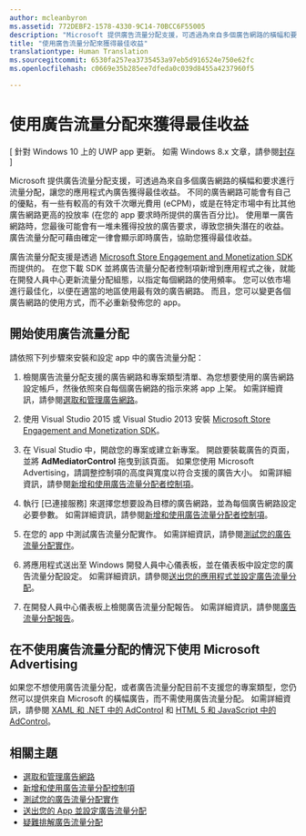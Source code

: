 ```yaml
---
author: mcleanbyron
ms.assetid: 772DEBF2-1578-4330-9C14-70BCC6F55005
description: "Microsoft 提供廣告流量分配支援，可透過為來自多個廣告網路的橫幅和要求進行流量分配，讓您的應用程式內廣告獲得最佳收益。"
title: "使用廣告流量分配來獲得最佳收益"
translationtype: Human Translation
ms.sourcegitcommit: 6530fa257ea3735453a97eb5d916524e750e62fc
ms.openlocfilehash: c0669e35b285ee7dfeda0c039d8455a4237960f5

---
```


#  使用廣告流量分配來獲得最佳收益


\[ 針對 Windows 10 上的 UWP app 更新。 如需 Windows 8.x 文章，請參閱[封存](http://go.microsoft.com/fwlink/p/?linkid=619132) \]

Microsoft 提供廣告流量分配支援，可透過為來自多個廣告網路的橫幅和要求進行流量分配，讓您的應用程式內廣告獲得最佳收益。 不同的廣告網路可能會有自己的優點，有一些有較高的有效千次曝光費用 (eCPM)，或是在特定市場中有比其他廣告網路更高的投放率 (在您的 app 要求時所提供的廣告百分比)。 使用單一廣告網路時，您最後可能會有一堆未獲得投放的廣告要求，導致您損失潛在的收益。 廣告流量分配可藉由確定一律會顯示即時廣告，協助您獲得最佳收益。

廣告流量分配支援是透過 [Microsoft Store Engagement and Monetization SDK](http://aka.ms/store-em-sdk) 而提供的。 在您下載 SDK 並將廣告流量分配者控制項新增到應用程式之後，就能在開發人員中心更新流量分配組態，以指定每個網路的使用頻率。 您可以依市場進行最佳化，以便在適當的地區使用最有效的廣告網路。 而且，您可以變更各個廣告網路的使用方式，而不必重新發佈您的 app。

## 開始使用廣告流量分配


請依照下列步驟來安裝和設定 app 中的廣告流量分配：

1.  檢閱廣告流量分配支援的廣告網路和專案類型清單、為您想要使用的廣告網路設定帳戶，然後依照來自每個廣告網路的指示來將 app 上架。 如需詳細資訊，請參閱[選取和管理廣告網路](select-and-manage-your-ad-networks.md)。

2.  使用 Visual Studio 2015 或 Visual Studio 2013 安裝 [Microsoft Store Engagement and Monetization SDK](http://aka.ms/store-em-sdk)。

3.  在 Visual Studio 中，開啟您的專案或建立新專案。 開啟要裝載廣告的頁面，並將 **AdMediatorControl** 拖曳到該頁面。 如果您使用 Microsoft Advertising，請調整控制項的高度與寬度以符合支援的廣告大小。 如需詳細資訊，請參閱[新增和使用廣告流量分配者控制項](add-and-use-the-ad-mediator-control.md)。

4.  執行 \[已連接服務\] 來選擇您想要設為目標的廣告網路，並為每個廣告網路設定必要參數。 如需詳細資訊，請參閱[新增和使用廣告流量分配者控制項](add-and-use-the-ad-mediator-control.md)。

5.  在您的 app 中測試廣告流量分配實作。 如需詳細資訊，請參閱[測試您的廣告流量分配實作](test-your-ad-mediation-implementation.md)。

6.  將應用程式送出至 Windows 開發人員中心儀表板，並在儀表板中設定您的廣告流量分配設定。 如需詳細資訊，請參閱[送出您的應用程式並設定廣告流量分配](submit-your-app-and-configure-ad-mediation.md)。

7.  在開發人員中心儀表板上檢閱廣告流量分配報告。 如需詳細資訊，請參閱[廣告流量分配報告](https://msdn.microsoft.com/library/windows/apps/mt148521)。

## 在不使用廣告流量分配的情況下使用 Microsoft Advertising


如果您不想使用廣告流量分配，或者廣告流量分配目前不支援您的專案類型，您仍然可以提供來自 Microsoft 的橫幅廣告，而不需使用廣告流量分配。 如需詳細資訊，請參閱 [XAML 和 .NET 中的 AdControl](https://msdn.microsoft.com/library/mt313186.aspx) 和 [HTML 5 和 JavaScript 中的 AdControl](https://msdn.microsoft.com/library/mt313130.aspx)。

## 相關主題

* [選取和管理廣告網路](select-and-manage-your-ad-networks.md)
* [新增和使用廣告流量分配控制項](add-and-use-the-ad-mediator-control.md)
* [測試您的廣告流量分配實作](test-your-ad-mediation-implementation.md)
* [送出您的 App 並設定廣告流量分配](submit-your-app-and-configure-ad-mediation.md)
* [疑難排解廣告流量分配](troubleshoot-ad-mediation.md)
 

 



<!--HONumber=Jun16_HO4-->


